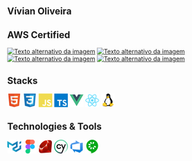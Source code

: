 ## Vívian Oliveira

## AWS Certified
[![Texto alternativo da imagem](https://images.credly.com/size/80x80/images/00634f82-b07f-4bbd-a6bb-53de397fc3a6/image.png)](https://www.credly.com/earner/earned/badge/fd736d9e-255d-4f21-a849-7e298e8173dd)
[![Texto alternativo da imagem](https://images.credly.com/size/80x80/images/0e284c3f-5164-4b21-8660-0d84737941bc/image.png)](https://www.credly.com/earner/earned/badge/2f7ffcae-dbf7-450f-b8ae-c156b7104bf7)
[![Texto alternativo da imagem](https://images.credly.com/size/80x80/images/4d4693bb-530e-4bca-9327-de07f3aa2348/image.png)](https://www.credly.com/earner/earned/badge/c4449eff-bdb9-44ae-bfd3-80d270402121)
[![Texto alternativo da imagem](https://images.credly.com/size/80x80/images/834f2c8d-2d2c-4ce7-9580-02a351c31626/image.png)](https://www.credly.com/earner/earned/badge/173d79ad-ffab-4d82-a0a3-3b2b778154c1)

<h2>Stacks</h2>
<a href="#"><img src="https://raw.githubusercontent.com/devicons/devicon/master/icons/html5/html5-original.svg" alt="HTML5" width="32"/></a>
<a href="#"><img src="https://raw.githubusercontent.com/devicons/devicon/master/icons/css3/css3-original.svg" alt="CSS3" width="32"/></a>
<a href="#"><img src="https://raw.githubusercontent.com/devicons/devicon/master/icons/javascript/javascript-plain.svg" alt="JavaScript" width="32"/></a>
<a href="#"><img src="https://raw.githubusercontent.com/devicons/devicon/master/icons/typescript/typescript-plain.svg" alt="TypeScript" width="32"/></a>
<a href="#"><img src="https://raw.githubusercontent.com/devicons/devicon/refs/heads/master/icons/vuejs/vuejs-original.svg" alt="Vue.js" width="32"/></a>
<a href="#"><img src="https://raw.githubusercontent.com/devicons/devicon/master/icons/react/react-original.svg" alt="React" width="32"/></a>
<a href="#"><img src="https://raw.githubusercontent.com/devicons/devicon/refs/heads/master/icons/linux/linux-original.svg" alt="Linux" width="32"/></a>

<h2>Technologies & Tools</h2>
<a href="#"><img src="https://raw.githubusercontent.com/devicons/devicon/master/icons/materialui/materialui-original.svg" alt="Material UI" width="32"/></a>
<a href="#"><img src="https://raw.githubusercontent.com/devicons/devicon/refs/heads/master/icons/figma/figma-original.svg" alt="Figma" width="32"/></a>
<a href="#"><img src="https://raw.githubusercontent.com/devicons/devicon/refs/heads/master/icons/ruby/ruby-original.svg" alt="Ruby" width="32"/></a>
<a href="#"><img src="https://raw.githubusercontent.com/devicons/devicon/refs/heads/master/icons/cypressio/cypressio-original.svg" alt="Cypress" width="32"/></a>
<a href="#"><img src="https://raw.githubusercontent.com/devicons/devicon/refs/heads/master/icons/azuredevops/azuredevops-original.svg" alt="Azure DevOps" width="32"/></a>
<a href="#"><img src="https://raw.githubusercontent.com/devicons/devicon/refs/heads/master/icons/cucumber/cucumber-plain.svg" alt="Cucumber" width="32"/></a>



<!--
**viviancol/viviancol** is a ✨ _special_ ✨ repository because its `README.md` (this file) appears on your GitHub profile.

Here are some ideas to get you started:

- 🔭 I’m currently working on ...
- 🌱 I’m currently learning ...
- 👯 I’m looking to collaborate on ...
- 🤔 I’m looking for help with ...
- 💬 Ask me about ...
- 📫 How to reach me: ...
- 😄 Pronouns: ...
- ⚡ Fun fact: ...
-->
